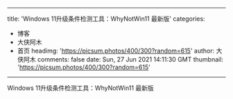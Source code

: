 
---
title: 'Windows 11升级条件检测工具：WhyNotWin11 最新版'
categories: 
 - 博客
 - 大侠阿木
 - 首页
headimg: 'https://picsum.photos/400/300?random=615'
author: 大侠阿木
comments: false
date: Sun, 27 Jun 2021 14:11:30 GMT
thumbnail: 'https://picsum.photos/400/300?random=615'
---

<div>   
Windows 11升级条件检测工具：WhyNotWin11 最新版  
</div>
            